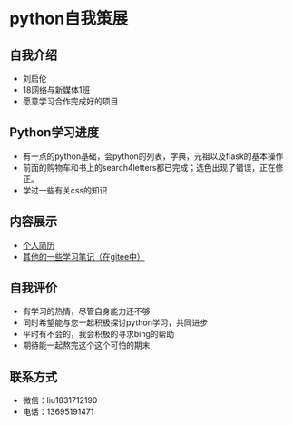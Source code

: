 # python自我策展

## 自我介绍
* 刘启伦
* 18网络与新媒体1班
* 愿意学习合作完成好的项目

## Python学习进度
* 有一点的python基础，会python的列表，字典，元祖以及flask的基本操作
* 前面的购物车和书上的search4letters都已完成；选色出现了错误，正在修正。
* 学过一些有关css的知识

## 内容展示
* [个人简历](http://kalent.gitee.io/liuqilun/)
* [其他的一些学习笔记（在gitee中）](https://gitee.com/kalent/dashboard/projects)

## 自我评价
* 有学习的热情，尽管自身能力还不够
* 同时希望能与您一起积极探讨python学习，共同进步
* 平时有不会的，我会积极的寻求bing的帮助
* 期待能一起熬完这个这个可怕的期末

## 联系方式
* 微信：liu1831712190
* 电话：13695191471
